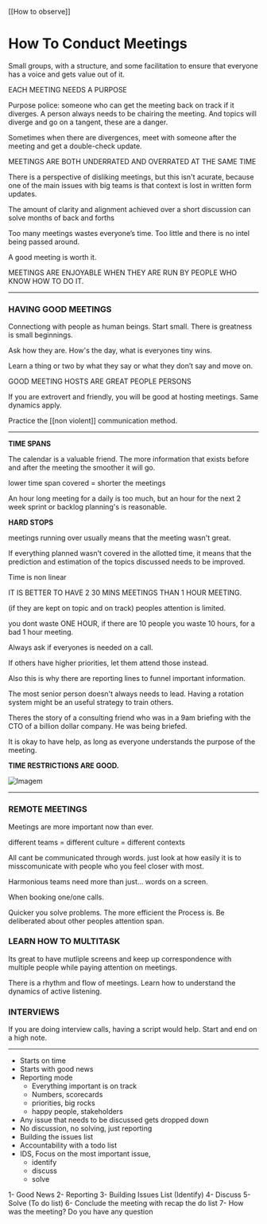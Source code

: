 [[How to observe]]
# How To Conduct Meetings

Small groups, with a structure, and some facilitation to ensure that everyone has a voice and gets value out of it.


EACH MEETING NEEDS A PURPOSE

Purpose police: someone who can get the meeting back on track if it diverges. A person always needs to be chairing the meeting. And topics will diverge and go on a tangent, these are a danger.

Sometimes when there are divergences, meet with someone after the meeting and get a double-check update.

MEETINGS ARE BOTH UNDERRATED AND OVERRATED AT THE SAME TIME 

There is a perspective of disliking meetings, but this isn't acurate, because one of the main issues with big teams is that context is lost in written form updates.

The amount of clarity and alignment achieved over a short discussion can solve months of back and forths

Too many meetings wastes everyone’s time.  Too little and there is no intel being passed around. 

A good meeting is worth it.

MEETINGS ARE ENJOYABLE WHEN THEY ARE RUN BY PEOPLE WHO KNOW HOW TO DO IT.

---

### HAVING GOOD MEETINGS 

Connectiong with people as human beings. Start small. There is greatness is small beginnings. 

Ask how they are. How's the day, what is everyones tiny wins.

Learn a thing or two by what they say or what they don’t say and move on.

GOOD MEETING HOSTS ARE GREAT PEOPLE PERSONS

If you are extrovert and friendly, you will be good at hosting meetings. Same dynamics apply. 

Practice the [[non violent]] communication method.

---

**TIME SPANS**

The calendar is a valuable friend. The more information that exists before and after the meeting the smoother it will go.

lower time span covered = shorter the meetings 

An hour long meeting for a daily is too much, but an hour for the next 2 week sprint or backlog planning's is reasonable.

**HARD STOPS**

meetings running over usually means that the meeting wasn't great.

If everything planned wasn't covered in the allotted time, it means that the prediction and estimation of the topics discussed needs to be improved.

Time is non linear

IT IS BETTER TO HAVE 2 30 MINS MEETINGS THAN 1 HOUR MEETING. 

(if they are kept on topic and on track) peoples attention is limited.

you dont waste ONE HOUR, if there are 10 people you waste 10 hours, for a bad 1 hour meeting.

Always ask if everyones is needed on a call. 

If others have higher priorities, let them attend those instead. 

Also this is why there are reporting lines to funnel important information.

The most senior person doesn't always needs to lead. Having a rotation system might be an useful strategy to train others.

Theres the story of a consulting friend who was in a 9am briefing with the CTO of a billion dollar company. He was being briefed. 

It is okay to have help, as long as everyone understands the purpose of the meeting.

**TIME RESTRICTIONS ARE GOOD.**

![Imagem](https://pbs.twimg.com/media/ErmffDaWMAEpkWt?format=jpg&name=large)

---

### REMOTE MEETINGS 
Meetings are more important now than ever. 

different teams = different culture = different contexts 

All cant be communicated through words. just look at how easily it is to misscomunicate with people who you feel closer with most.

Harmonious teams need more than just... words on a screen.

When booking one/one calls.

Quicker you solve problems. The more efficient the Process is. Be deliberated about other peoples attention span.


### LEARN HOW TO MULTITASK

Its great to have mutliple screens and keep up correspondence with multiple people while paying attention on meetings. 

There is a rhythm and flow of meetings. Learn how to understand the dynamics of active listening.

### INTERVIEWS 
If you are doing interview calls, having a script would help. Start and end on a high note.



---

* Starts on time
* Starts with good news 
* Reporting mode
	* Everything important is on track
	* Numbers, scorecards
	* priorities, big rocks
	* happy people, stakeholders
* Any issue that needs to be discussed gets dropped down
* No discussion, no solving, just reporting
* Building the issues list
* Accountability with a todo list
* IDS, Focus on the most important issue, 
	* identify
	* discuss
	* solve

1- Good News
2- Reporting 
3- Building Issues List (Identify) 
4- Discuss 
5- Solve (To do list) 
6- Conclude the meeting with recap the do list 7- How was the meeting? Do you have any question